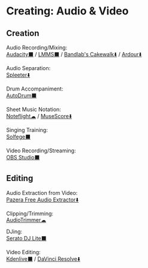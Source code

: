 # Creating: Audio & Video

## Creation

Audio Recording/Mixing:  
	[Audacity⬛](https://www.audacityteam.org/) / 
	[LMMS⬛](https://lmms.io/) / 
	[Bandlab's Cakewalk⬇️](https://www.bandlab.com/products/cakewalk) / 
	[Ardour⬇️](https://ardour.org/)

Audio Separation:  
	[Spleeter⬇️](https://github.com/deezer/spleeter)

Drum Accompaniment:  
	[AutoDrum⬛](https://openmidiproject.osdn.jp/AutoDrum_en.html)

Sheet Music Notation:  
	[Noteflight☁](https://www.noteflight.com/) / 
	[MuseScore⬇️](https://musescore.org/)

Singing Training:  
	[Solfege⬛](https://portableapps.com/apps/education/solfege-portable)

Video Recording/Streaming:  
	[OBS Studio⬛](https://obsproject.com/)

## Editing

Audio Extraction from Video:  
	[Pazera Free Audio Extractor⬇️](http://www.pazera-software.com/products/audio-extractor/)

Clipping/Trimming:  
	[AudioTrimmer☁](https://audiotrimmer.com/)

DJing:  
	[Serato DJ Lite⬛](https://serato.com/dj/lite)

Video Editing:  
	[Kdenlive⬛](https://kdenlive.org/) / 
	[DaVinci Resolve⬇️](https://www.blackmagicdesign.com/products/davinciresolve/)
